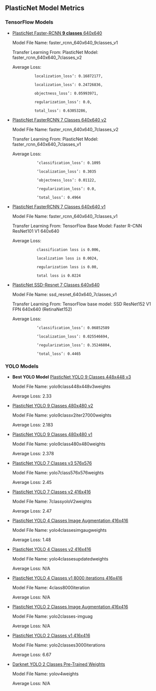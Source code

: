 ## PlasticNet Model Metrics 

### TensorFlow Models
* [PlasticNet Faster-RCNN **9 classes** 640x640](https://plasticnet-models.s3.us.cloud-object-storage.appdomain.cloud/faster_rcnn_640x640_9classes_v1.tar.gz)

   Model File Name: faster_rcnn_640x640_9classes_v1

   Transfer Learning From: PlasticNet Model: faster_rcnn_640x640_7classes_v2

   Average Loss:
                 
                localization_loss’: 0.16872177,

                localization_loss’: 0.24726836,

                objectness_loss’: 0.05993971,

                regularization_loss’: 0.0,  

                total_loss’: 0.63053286,
          

* [PlasticNet FasterRCNN 7 Classes 640x640 v2](https://plasticnet-models.s3.us.cloud-object-storage.appdomain.cloud/faster_rcnn_640x640_7classes_v2.tar.gz)
   
   Model File Name: faster_rcnn_640x640_7classes_v2

   Transfer Learning From: PlasticNet Model: faster_rcnn_640x640_7classes_v1

   
   Average Loss: 
   
                 ‘classification_loss’: 0.1095

                 ‘localization_loss’: 0.3035

                 ‘objectness_loss’: 0.01122,

                 ‘regularization_loss’: 0.0,

                 ‘total_loss’: 0.4964
                
* [PlasticNet FasterRCNN 7 Classes 640x640 v1](https://plasticnet-models.s3.us.cloud-object-storage.appdomain.cloud/faster_rcnn_640x640_7classes_v1.tar.gz)
   
   Model File Name: faster_rcnn_640x640_7classes_v1

   Transfer Learning From: TensorFlow Base Model: Faster R-CNN ResNet101 V1 640x640

   Average Loss: 
   
                 classification loss is 0.006, 
                 
                 localization loss is 0.0024, 
                 
                 regularization loss is 0.00, 
                 
                 total loss is 0.0224

* [PlasticNet SSD-Resnet 7 Classes 640x640](https://plasticnet-models.s3.us.cloud-object-storage.appdomain.cloud/ssd_resnet_640x640_7classes_v1.tar.gz)

   Model File Name: ssd_resnet_640x640_7classes_v1

   Transfer Learning From: TensorFlow base model: SSD ResNet152 V1 FPN 640x640 (RetinaNet152)

   Average Loss: 

                 ‘classification_loss’: 0.06852589

                 ‘localization_loss’: 0.025546694,

                 ‘regularization_loss’: 0.35246804,

                 ‘total_loss’: 0.4465


### YOLO Models

* **Best YOLO Model** [PlasticNet YOLO 9 Classes 448x448 v3](https://plasticnet-models.s3.us.cloud-object-storage.appdomain.cloud/yolo9class448x448v3weights.tar.gz)

   Model File Name: yolo9class448x448v3weights

   Average Loss: 2.33
   
* [PlasticNet YOLO 9 Classes 480x480 v2](https://plasticnet-models.s3.us.cloud-object-storage.appdomain.cloud/yolo9classv2iter27000weights.tar.gz)

   Model File Name: yolo9classv2iter27000weights

   Average Loss: 2.183

* [PlasticNet YOLO 9 Classes 480x480 v1](https://plasticnet-models.s3.us.cloud-object-storage.appdomain.cloud/yolo9class480x480weights.tar.gz)

   Model File Name: yolo9class480x480weights

   Average Loss: 2.378

* [PlasticNet YOLO 7 Classes v3 576x576](https://plasticnet-models.s3.us.cloud-object-storage.appdomain.cloud/yolo7class576x576weights.tar.gz)

   Model File Name: yolo7class576x576weights

   Average Loss: 2.45

* [PlasticNet YOLO 7 Classes v2 416x416](https://plasticnet-models.s3.us.cloud-object-storage.appdomain.cloud/7classyoloV2weights.tar.gz)

   Model File Name: 7classyoloV2weights

   Average Loss: 2.47

* [PlasticNet YOLO 4 Classes Image Augmentation 416x416](https://plasticnet-models.s3.us.cloud-object-storage.appdomain.cloud/yolo4classesimgaugweights.tar.gz)

   Model File Name: yolo4classesimgaugweights

   Average Loss: 1.48

* [PlasticNet YOLO 4 Classes v2 416x416](https://plasticnet-models.s3.us.cloud-object-storage.appdomain.cloud/yolo4classesupdatedweights.tar.gz)

   Model File Name: yolo4classesupdatedweights

   Average Loss: N/A

* [PlasticNet YOLO 4 Classes v1 8000 iterations 416x416](https://plasticnet-models.s3.us.cloud-object-storage.appdomain.cloud/4class8000iteration.tar.gz)

   Model File Name: 4class8000iteration

   Average Loss: N/A

* [PlasticNet YOLO 2 Classes Image Augmentation 416x416](https://plasticnet-models.s3.us.cloud-object-storage.appdomain.cloud/yolo2classes-imguag.tar.gz)

   Model File Name: yolo2classes-imguag

   Average Loss: N/A

* [PlasticNet YOLO 2 Classes v1 416x416](https://plasticnet-models.s3.us.cloud-object-storage.appdomain.cloud/yolo2classes3000iterations.tar.gz)

   Model File Name: yolo2classes3000iterations

   Average Loss: 6.67

* [Darknet YOLO 2 Classes Pre-Trained Weights](https://plasticnet-models.s3.us.cloud-object-storage.appdomain.cloud/yolov4weights.tar.gz)

   Model File Name: yolov4weights

   Average Loss: N/A




